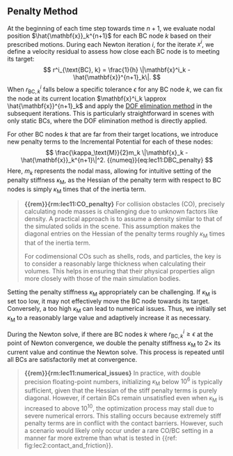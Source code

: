 ## Penalty Method

At the beginning of each time step towards time $n+1$, we evaluate nodal position $\hat{\mathbf{x}}_k^{n+1}$ for each BC node $k$ based on their prescribed motions. During each Newton iteration $i$, for the iterate $x^i$, we define a velocity residual to assess how close each BC node is to meeting its target:
$$
r^i_{\text{BC}, k} = \frac{1}{h} \|\mathbf{x}^i_k - \hat{\mathbf{x}}^{n+1}_k\|.
$$
When $r^i_{\text{BC}, k}$ falls below a specific tolerance $\epsilon$ for any BC node $k$, we can fix the node at its current location $\mathbf{x}^i_k \approx \hat{\mathbf{x}}^{n+1}_k$ and apply the [DOF elimination method](lec5.2-DOF_elimin.md) in the subsequent iterations. This is particularly straightforward in scenes with only static BCs, where the DOF elimination method is directly applied.

For other BC nodes $k$ that are far from their target locations, we introduce new penalty terms to the Incremental Potential for each of these nodes:
$$
\frac{\kappa_\text{M}}{2}m_k \|\mathbf{x}_k - \hat{\mathbf{x}}_k^{n+1}\|^2.
{{numeq}}{eq:lec11:DBC_penalty}
$$
Here, $m_k$ represents the nodal mass, allowing for intuitive setting of the penalty stiffness $\kappa_\text{M}$, as the Hessian of the penalty term with respect to BC nodes is simply $\kappa_\text{M}$ times that of the inertia term.

> **{{rem}}{rm:lec11:CO_penalty}**
> For collision obstacles (CO), precisely calculating node masses is challenging due to unknown factors like density. A practical approach is to assume a density similar to that of the simulated solids in the scene. This assumption makes the diagonal entries on the Hessian of the penalty terms roughly $\kappa_\text{M}$ times that of the inertia term.
>
> For codimensional COs such as shells, rods, and particles, the key is to consider a reasonably large thickness when calculating their volumes. This helps in ensuring that their physical properties align more closely with those of the main simulation bodies.

Setting the penalty stiffness $\kappa_\text{M}$ appropriately can be challenging. If $\kappa_\text{M}$ is set too low, it may not effectively move the BC node towards its target. Conversely, a too high $\kappa_\text{M}$ can lead to numerical issues. Thus, we initially set $\kappa_\text{M}$ to a reasonably large value and adaptively increase it as necessary.

During the Newton solve, if there are BC nodes $k$ where $r^i_{\text{BC}, k} \geq \epsilon$ at the point of Newton convergence, we double the penalty stiffness $\kappa_\text{M}$ to $2\times$ its current value and continue the Newton solve. This process is repeated until all BCs are satisfactorily met at convergence.

> **{{rem}}{rm:lec11:numerical_issues}**
> In practice, with double precision floating-point numbers,  initializing $\kappa_\text{M}$ below $10^6$ is typically sufficient, given that the Hessian of the stiff penalty terms is purely diagonal. However, if certain BCs remain unsatisfied even when $\kappa_\text{M}$ is increased to above $10^{10}$, the optimization process may stall due to severe numerical errors. This stalling occurs because extremely stiff penalty terms are in conflict with the contact barriers. However, such a scenario would likely only occur under a rare CO/BC setting in a manner far more extreme than what is tested in {{ref: fig:lec2:contact_and_friction}}. 
